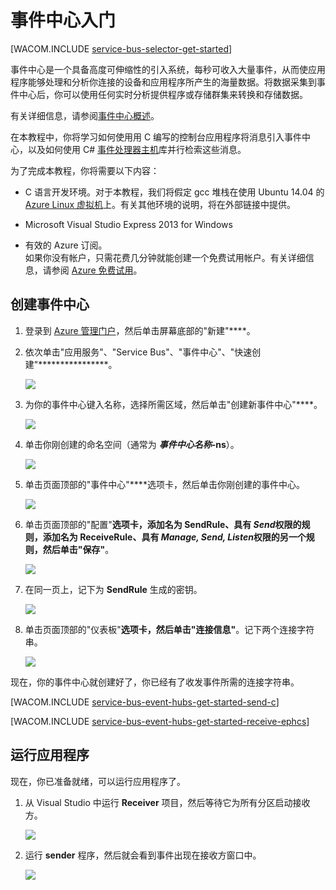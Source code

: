 <properties pageTitle="事件中心入门" metaKeywords="Azure Service Bus, Event Hub, getting started Event Hubs" description="遵循本教程开始使用 Azure 事件中心，以通过 C 发送事件，并使用 EventProcessorHost 通过 C# 接收事件" metaCanonical="" services="" documentationCenter="" title="Get Started with Event Hubs" authors="elioda" solutions="" manager="timlt" editor="" />
<tags ms.service=""
    ms.date=""
    wacn.date=""
    />


# <a name="getting-started"> </a>事件中心入门

[WACOM.INCLUDE [service-bus-selector-get-started](../includes/service-bus-selector-get-started.md)]

事件中心是一个具备高度可伸缩性的引入系统，每秒可收入大量事件，从而使应用程序能够处理和分析你连接的设备和应用程序所产生的海量数据。将数据采集到事件中心后，你可以使用任何实时分析提供程序或存储群集来转换和存储数据。

有关详细信息，请参阅[事件中心概述]。

在本教程中，你将学习如何使用用 C 编写的控制台应用程序将消息引入事件中心，以及如何使用 C# [事件处理器主机]库并行检索这些消息。

为了完成本教程，你将需要以下内容：

+ C 语言开发环境。对于本教程，我们将假定 gcc 堆栈在使用 Ubuntu 14.04 的[Azure Linux 虚拟机](/zh-cn/documentation/articles/virtual-machines-linux-tutorial/)上。有关其他环境的说明，将在外部链接中提供。

+ Microsoft Visual Studio Express 2013 for Windows

+ 有效的 Azure 订阅。 <br/>如果你没有帐户，只需花费几分钟就能创建一个免费试用帐户。有关详细信息，请参阅 <a href="http://www.windowsazure.cn/pricing/1rmb-trial/" target="_blank">Azure 免费试用</a>。

## 创建事件中心

1. 登录到 [Azure 管理门户]，然后单击屏幕底部的"新建"****。

2. 依次单击"应用服务"、"Service Bus"、"事件中心"、"快速创建"****************。

   	![][1]

3. 为你的事件中心键入名称，选择所需区域，然后单击"创建新事件中心"****。

   	![][2]

4. 单击你刚创建的命名空间（通常为 ***事件中心名称*-ns**）。

   	![][3]

5. 单击页面顶部的"事件中心"****选项卡，然后单击你刚创建的事件中心。

   	![][4]

6. 单击页面顶部的"配置"****选项卡，添加名为 **SendRule**、具有 *Send*权限的规则，添加名为 **ReceiveRule**、具有 *Manage, Send, Listen*权限的另一个规则，然后单击"保存"****。

   	![][5]

7. 在同一页上，记下为 **SendRule** 生成的密钥。

   	![][6b]

8. 单击页面顶部的"仪表板"****选项卡，然后单击"连接信息"****。记下两个连接字符串。

   	![][6]

现在，你的事件中心就创建好了，你已经有了收发事件所需的连接字符串。

[WACOM.INCLUDE [service-bus-event-hubs-get-started-send-c](../includes/service-bus-event-hubs-get-started-send-c.md)]


[WACOM.INCLUDE [service-bus-event-hubs-get-started-receive-ephcs](../includes/service-bus-event-hubs-get-started-receive-ephcs.md)]

## 运行应用程序

现在，你已准备就绪，可以运行应用程序了。

1.	从 Visual Studio 中运行 **Receiver** 项目，然后等待它为所有分区启动接收方。

   	![][21]

2.	运行 **sender** 程序，然后就会看到事件出现在接收方窗口中。

   	![][24]

<!-- Images. -->
[1]: ./media/service-bus-event-hubs-getstarted/create-event-hub1.png
[2]: ./media/service-bus-event-hubs-getstarted/create-event-hub2.png
[3]: ./media/service-bus-event-hubs-getstarted/create-event-hub3.png
[4]: ./media/service-bus-event-hubs-getstarted/create-event-hub4.png
[5]: ./media/service-bus-event-hubs-getstarted/create-event-hub5.png
[6]: ./media/service-bus-event-hubs-getstarted/create-event-hub6.png
[6b]: ./media/service-bus-event-hubs-getstarted/create-event-hub6b.png


[21]: ./media/service-bus-event-hubs-csharp-ephcs-getstarted/run-csharp-ephcs1.png
[24]: ./media/service-bus-event-hubs-getstarted/receive-eph-c.png

<!-- Links -->
[Azure 管理门户]: https://manage.windowsazure.cn/
[事件处理器主机]: https://www.nuget.org/packages/Microsoft.Azure.ServiceBus.EventProcessorHost
[事件中心概述]: http://msdn.microsoft.com/zh-cn/library/azure/dn836025.aspx
